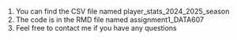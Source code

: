 1. You can find the CSV file named player_stats_2024_2025_season
2. The code is in the RMD file named assignment1_DATA607
3. Feel free to contact me if you have any questions
